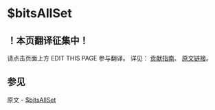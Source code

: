 # $bitsAllSet

## ！本页翻译征集中！

请点击页面上方 EDIT THIS PAGE 参与翻译。
详见：
[贡献指南]( https://github.com/JinMuInfo/MongoDB-Manual-zh/blob/master/CONTRIBUTING.md )、
[原文链接](  https://docs.mongodb.com/manual/reference/operator/query/bitsAllSet/  )。

## 参见

原文 - [$bitsAllSet]( https://docs.mongodb.com/manual/reference/operator/query/bitsAllSet/ )

